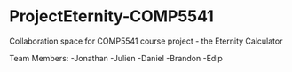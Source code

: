# ProjectEternity-COMP5541
Collaboration space for COMP5541 course project - the Eternity Calculator

Team Members:
-Jonathan
-Julien
-Daniel
-Brandon
-Edip
